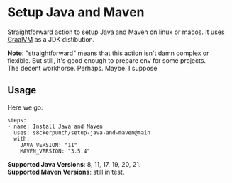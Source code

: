 # Setup Java and Maven

Straightforward action to setup Java and Maven on linux or macos. It uses [GraalVM](https://github.com/graalvm) as a JDK distibution.<br>

**Note**: "straightforward" means that this action isn't damn complex or flexible. But still, it's good enough to prepare env for some projects.<br> The decent workhorse. Perhaps. Maybe. I suppose

## Usage

Here we go:

```
steps:
- name: Install Java and Maven
  uses: s8ckerpunch/setup-java-and-maven@main
  with:
    JAVA_VERSION: "11"
    MAVEN_VERSION: "3.5.4"
```

**Supported Java Versions**: 8, 11, 17, 19, 20, 21.</br>
**Supported Maven Versions**: still in test.
